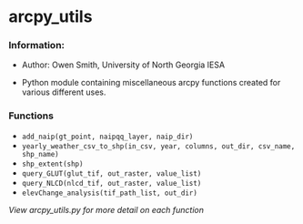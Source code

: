 # arcpy_utils

### Information: 
* Author: Owen Smith, University of North Georgia IESA

* Python module containing miscellaneous arcpy functions created for
 		   various different uses.


### Functions

* `add_naip(gt_point, naipqq_layer, naip_dir)`
* `yearly_weather_csv_to_shp(in_csv, year, columns, out_dir, csv_name,
							  shp_name)`
* `shp_extent(shp)`
* `query_GLUT(glut_tif, out_raster, value_list)`
* `query_NLCD(nlcd_tif, out_raster, value_list)`
* `elevChange_analysis(tif_path_list, out_dir)`

_View arcpy_utils.py for more detail on each function_
